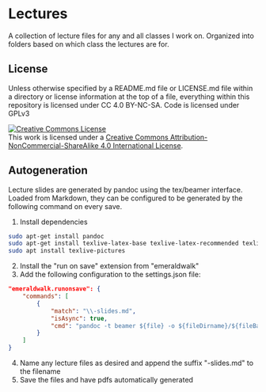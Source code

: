 # Lectures

A collection of lecture files for any and all classes I work on. Organized into folders based on which class the lectures are for.

## License
 
Unless otherwise specified by a README.md file or LICENSE.md file within a directory or license information at the top of a file, everything within this repository is licensed under CC 4.0 BY-NC-SA. Code is licensed under GPLv3

<a rel="license" href="http://creativecommons.org/licenses/by-nc-sa/4.0/"><img alt="Creative Commons License" style="border-width:0" src="https://i.creativecommons.org/l/by-nc-sa/4.0/88x31.png" /></a><br />This work is licensed under a <a rel="license" href="http://creativecommons.org/licenses/by-nc-sa/4.0/">Creative Commons Attribution-NonCommercial-ShareAlike 4.0 International License</a>.

## Autogeneration

Lecture slides are generated by pandoc using the tex/beamer interface. Loaded from Markdown, they can be configured to be generated by the following command on every save.

1. Install dependencies
```bash
sudo apt-get install pandoc
sudo apt-get install texlive-latex-base texlive-latex-recommended texlive-fonts-recommended
sudo apt install texlive-pictures
```
2. Install the "run on save" extension from "emeraldwalk"
3. Add the following configuration to the settings.json file:
```json
"emeraldwalk.runonsave": {
    "commands": [
        {
            "match": "\\-slides.md",
            "isAsync": true,
            "cmd": "pandoc -t beamer ${file} -o ${fileDirname}/${fileBasenameNoExt}.pdf"
        }
    ]
}
```
4. Name any lecture files as desired and append the suffix "-slides.md" to the filename
5. Save the files and have pdfs automatically generated
